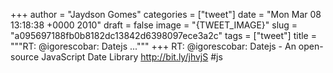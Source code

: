 
+++
author = "Jaydson Gomes"
categories = ["tweet"]
date = "Mon Mar 08 13:18:38 +0000 2010"
draft = false
image = "{TWEET_IMAGE}"
slug = "a095697188fb0b8182dc13842d6398097ece3a2c"
tags = ["tweet"]
title = """RT: @igorescobar: Datejs ..."""
+++
RT: @igorescobar: Datejs - An open-source JavaScript Date Library http://bit.ly/jhvjS #js
